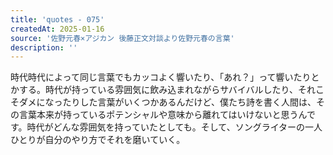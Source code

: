 ```yaml
---
title: 'quotes - 075'
createdAt: 2025-01-16
source: '佐野元春×アジカン 後藤正文対談より佐野元春の言葉'
description: ''
---
```

時代時代によって同じ言葉でもカッコよく響いたり、「あれ？」って響いたりとかする。時代が持っている雰囲気に飲み込まれながらサバイバルしたり、それこそダメになったりした言葉がいくつかあるんだけど、僕たち詩を書く人間は、その言葉本来が持っているポテンシャルや意味から離れてはいけないと思うんです。時代がどんな雰囲気を持っていたとしても。そして、ソングライターの一人ひとりが自分のやり方でそれを磨いていく。